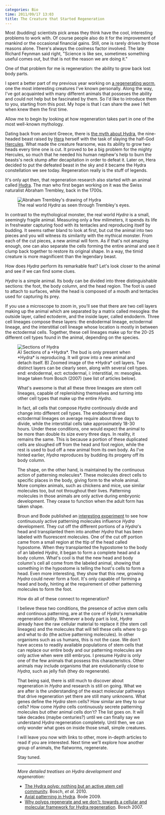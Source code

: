 ```yaml
---
categories: Bio
time: 2011/09/17 13:03
title: The Creature that Started Regeneration
---
```

Most (budding) scientists pick areas they think have the cool, interesting problems to work with. Of course people also do it for the improvement of mankind or the occasional financial gains. Still, one is rarely driven by those reasons alone. There's always the coolness factor involved. The late Richard Feynman said right, "Science is like sex, sometimes something useful comes out, but that is not the reason we are doing it."

One of that problem for me is regeneration: the ability to grow back lost body parts. 

I spent a better part of my previous year working on [a regenerating worm](http://www.macgenome.org), one the most interesting creatures I've known personally. Along the way, I've got acquainted with many different animals that posseses the ability and could not help but be fascinated by them. So I'd like to introduce them to you, starting from this post. My hope is that I can share the awe I felt when knew them the first time.

Allow me to begin by looking at how regeneration takes part in one of the most well-known mythology. 

Dating back from ancient Greece, there is [the myth about Hydra](http://en.wikipedia.org/wiki/Lernaean_Hydra), the nine-headed beast raised by [Hera](http://en.wikipedia.org/wiki/Hera) herself with the task of slaying the half-God [Hercules](http://en.wikipedia.org/wiki/Heracles). What made the creature fearsome, was its ability to grow two heads every time one is cut. It proved to be a big problem for the mighty Hercules, so much that he needed his human nephew's help to burn the beasts's neck stump after decapitation in order to defeat it. Later on, Hera decided to put the defeated beast in the sky and it became the Hydra constellation we see today. Regeneration really is the stuff of legends.

It's only apt then, that regeneration research also started with an animal called [Hydra](http://en.wikipedia.org/wiki/Hydra_(genus)). The man who first began working on it was the Swiss naturalist Abraham Trembley, back in the 1700s.

<figure>
  <img src="/img/blog/004_hydra-trembley.jpg" alt="Abraham Trembley's drawing of Hydra" title="Abraham Trembley's drawing of Hydra">
  <figcaption>The real world <em>Hydra</em> as seen through Trembley's eyes.
</figure>

In contrast to the mythological monster, the real world *Hydra* is a small, seemingly fragile animal. Measuring only a few milimeters, it spends its life in freshwater capturing food with its tentacles and reproducing itself by budding. It seems rather bland to look at first, but cut the animal into two pieces and you will witness its similarity with the mythical monster. From each of the cut pieces, a new animal will form. As if that's not amazing enough, one can also separate the cells forming the entire animal and see it clump back together to restore its original shape. In a way, the timid creature is more magnificent than the legendary beast. 

How does *Hydra* perform its remarkable feat? Let's look closer to the animal and see if we can find some clues.

*Hydra* is a simple animal. Its body can be divided into three distinguishable sections: the foot, the body column, and the head region. The foot is used to attach to surfaces, while the head is composed of a mouth and tentacles used for capturing its prey.

If you use a microscope to zoom in, you'll see that there are two cell layers making up the animal which are separated by a matrix called mesoglea: the outside layer, called ectoderm, and the inside layer, called endoderm.  Three cell lineages compose these layers: the endodermal lineage, ectodermal lineage, and the interstitial cell lineage whose location is mostly in between the ectodermal cells. Together, these cell lineages make up for the 20-25 different cell types found in the animal, depending on the species. 

<figure>
  <img src="/img/blog/004_hydra-section.jpg" alt="Sections of Hydra" title="Sections of Hydra">
  <figcaption>A) Sections of a *Hydra*. The bud is only present when *Hydra* is reproducing. It will grow into a new animal and detach itself. B) Zoomed image of the *Hydra* cell layers. Two distinct layers can be clearly seen, along with several cell types. end: endodermal, ect: ectodermal, i: interstitial, m: mesoglea. Image taken from Bosch (2007) (see list of articles below).</figcaption>

What's awesome is that all these three lineages are stem cell lineages, capable of replenishing themselves and turning into other cell types that make up the entire *Hydra*. 

In fact, all cells that compose *Hydra* continously divide and change into different cell types. The endodermal and ectodermal lineages on average require about three days to divide, while the interstitial cells take approximately 18-30 hours. Under these conditions, one would expect the animal to be more than double its size every three days. In reality, it remains the same. This is because a portion of these duplicated cells are sloughed off from the head and foot region, while the rest is used to bud off a new animal from its own body. As I've hinted earlier, *Hydra* reproduces by budding its progeny off its body column.

The shape, on the other hand, is maintained by the continuous action of patterning molecules\*. These molecules direct cells to specific places in the body, giving form to the whole animal. More complex animals, such as chickens and mice, use similar molecules too, but not throughout their lives. Patterning molecules in those animals are only active during embryonic development. They cease to function when the adult form has taken shape. 

Broun and Bode published an [interesting experiment](http://www.ncbi.nlm.nih.gov/pubmed/11861471) to see how continuously active patterning molecules influence *Hydra* development. They cut off the different portions of a *Hydra*'s head and transplanted them into another *Hydra* that has been labeled with fluorescent molecules. One of the cut off portion came from a small region at the ttip of the head called hypostome. When they transplanted the hypostome to the body of an labeled *Hydra*, it began to form a complete head and a body column. What's cool is that the new head and body column's cell all come from the labeled animal, showing that something in the hypostome is telling the host's cells to form a head. Even more interesting, they show that this new, growing *Hydra* could never form a foot. It's only capable of forming a head and body, hinting at the requirement of other patterning molecules to form the foot.

How do all of these connect to regeneration? 

I believe these two conditions, the presence of active stem cells and continous patterning, are at the core of *Hydra*'s remarkable regeneration ability. Whenever a body part is lost, *Hydra* already have the raw cellular material to replace it (the stem cell lineages) and the molecules that will tell these cells where to go and what to do (the active patterning molecules). In other organisms such as us humans, this is not the case. We don't have access to readily available populations of stem cells that can replace our entire body and our patterning molecules are only active when were still embryos. I presume *Hydra* is only one of the few animals that possess this characteristics. Other animals may include organisms that are evolutionarily close to *Hydra*, such as jelly fish (they do regenerate).

That being said, there is still much to discover about regeneration in *Hydra* and research is still on going. What we are after is the understanding of the exact molecular pathways that drive regeneration yet there are still many unknowns. What genes define the *Hydra* stem cells? How similar are they to our cells? How come *Hydra* cells continuously secrete patterning molecules but other animal cells don't? The list goes on. It will take decades (maybe centuries?) until we can finally say we understand *Hydra* regeneration completely. Until then, we can only wonder what goes on inside those small, simple creatures.

I will leave you now with links to other, more in-depth articles to read if you are interested. Next time we'll explore how another group of animals, the flatworms, regenerate.

Stay tuned.

<hr />

*More detailed treatises on Hydra development and regeneration:*

- [The Hydra polyp: nothing but an active stem cell community](http://www.ncbi.nlm.nih.gov/pubmed/19891641). Bosch, *et al.* 2010.
- [Axial patterning in Hydra](http://www.ncbi.nlm.nih.gov/pubmed/20066073). Bode 2009.
- [Why polyps regenerate and we don't: towards a cellular and molecular framework for Hydra regeneration](http://www.ncbi.nlm.nih.gov/pubmed/17234176). Bosch 2007.
